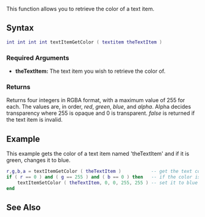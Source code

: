 This function allows you to retrieve the color of a text item.

Syntax
------

``` lua
int int int int textItemGetColor ( textitem theTextItem )              
```

### Required Arguments

-   **theTextItem:** The text item you wish to retrieve the color of.

### Returns

Returns four integers in RGBA format, with a maximum value of 255 for each. The values are, in order, *red*, *green*, *blue*, and *alpha*. Alpha decides transparency where 255 is opaque and 0 is transparent. *false* is returned if the text item is invalid.

Example
-------

This example gets the color of a text item named 'theTextItem' and if it is green, changes it to blue.

``` lua
r,g,b,a = textItemGetColor ( theTextItem )           -- get the text color and store it in the variables 'r','g','b' and 'a'
if ( r == 0 ) and ( g == 255 ) and ( b == 0 ) then   -- if the color is green
    textItemSetColor ( theTextItem, 0, 0, 255, 255 ) -- set it to blue
end
```

See Also
--------

